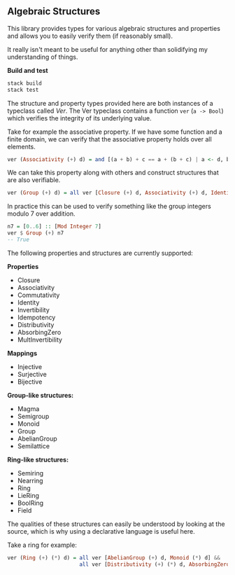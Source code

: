 ## Algebraic Structures

This library provides types for various algebraic structures and properties and allows you to easily verify them (if reasonably small).

It really isn't meant to be useful for anything other than solidifying my understanding of things.

**Build and test**
```sh
stack build
stack test
```

The structure and property types provided here are both instances of a typeclass called *Ver*. The Ver typeclass contains a function `ver` (`a -> Bool`) which verifies the integrity of its underlying value.

Take for example the associative property. If we have some function and a finite domain, we can verify that the associative property holds over all elements.

```haskell
ver (Associativity (+) d) = and [(a + b) + c == a + (b + c) | a <- d, b <- d, c <- d]
```

We can take this property along with others and construct structures that are also verifiable.

```haskell
ver (Group (+) d) = all ver [Closure (+) d, Associativity (+) d, Identity (+) d, Invertibility (+) d]
```

In practice this can be used to verify something like the group integers modulo 7 over addition.

```haskell
n7 = [0..6] :: [Mod Integer 7]
ver $ Group (+) n7
-- True
```

The following properties and structures are currently supported:

**Properties**
- Closure
- Associativity
- Commutativity
- Identity
- Invertibility
- Idempotency
- Distributivity
- AbsorbingZero
- MultInvertibility

**Mappings**
- Injective
- Surjective
- Bijective

**Group-like structures:**
- Magma
- Semigroup
- Monoid
- Group
- AbelianGroup
- Semilattice

**Ring-like structures:**
- Semiring
- Nearring
- Ring
- LieRing
- BoolRing
- Field

The qualities of these structures can easily be understood by looking at the source, which is why using a declarative language is useful here.

Take a ring for example:

```haskell
ver (Ring (+) (*) d) = all ver [AbelianGroup (+) d, Monoid (*) d] &&
                       all ver [Distributivity (+) (*) d, AbsorbingZero (+) (*) d]
```
